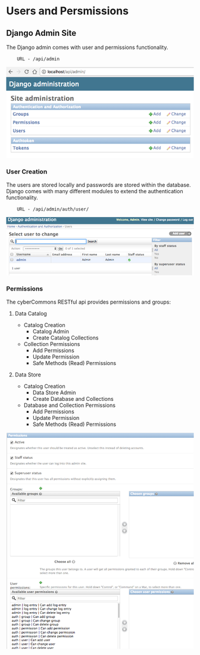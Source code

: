 Users and Persmissions
======================


## Django Admin Site

The Django admin comes with user and permissions functionality.

        URL - /api/admin

![Django Admin](images/djangoadmin.png)

### User Creation

The users are stored locally and passwords are stored within the database. Django comes with many different modules to extend the authentication functionality.

        URL - /api/admin/auth/user/
        
![User Creation](images/adduser.png)

### Permissions

The cyberCommons RESTful api provides permissions and groups:

1. Data Catalog

    * Catalog Creation
        * Catalog Admin
        * Create Catalog Collections
    * Collection Permissions
        * Add Permissions
        * Update Permission 
        * Safe Methods (Read) Permissions
2. Data Store

    * Catalog Creation
        * Data Store Admin
        * Create Database and Collections
    * Database and Collection Permissions
        * Add Permissions
        * Update Permission
        * Safe Methods (Read) Permissions


![User Permission](images/permission.png)



